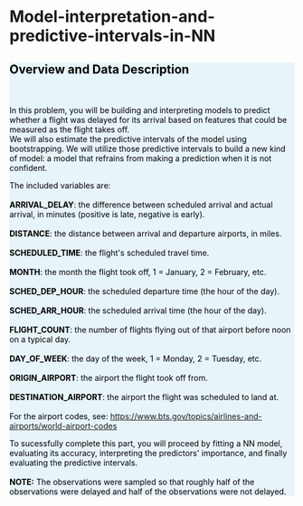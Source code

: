 # Model-interpretation-and-predictive-intervals-in-NN

<div class="alert alert-block alert-danger" style="color:black;background-color:#E7F4FA">

<h2> Overview and Data Description </h2>

<br /><br />
In this problem, you will be building and interpreting models to predict whether a flight was delayed for its arrival based on features that could be measured as the flight takes off.  
We will also estimate the predictive intervals of the model using bootstrapping. We will utilize those predictive intervals to build a new kind of model: a model that refrains from making a prediction when it is not confident.  


The included variables are:
<br /><br />
**ARRIVAL_DELAY**: the difference between scheduled arrival and actual arrival, in minutes (positive is late, negative is early).
<br /><br />
**DISTANCE**: the distance between arrival and departure airports, in miles.
<br /><br />
**SCHEDULED_TIME**: the flight's scheduled travel time.
<br /><br />
**MONTH**: the month the flight took off, 1 = January, 2 = February, etc.
<br /><br />
**SCHED_DEP_HOUR**: the scheduled departure time (the hour of the day).
<br /><br />
**SCHED_ARR_HOUR**: the scheduled arrival time (the hour of the day).
<br /><br />
**FLIGHT_COUNT**: the number of flights flying out of that airport before noon on a typical day.
<br /><br />
**DAY_OF_WEEK**: the day of the week, 1 = Monday, 2 = Tuesday, etc.
<br /><br />
**ORIGIN_AIRPORT**: the airport the flight took off from.
<br /><br />
**DESTINATION_AIRPORT**: the airport the flight was scheduled to land at.
<br /><br />
For the airport codes, see: https://www.bts.gov/topics/airlines-and-airports/world-airport-codes

To sucessfully complete this part, you will proceed by fitting a NN model, evaluating its accuracy, interpreting the predictors' importance, and finally evaluating the predictive intervals.
<br /><br />
**NOTE:** The observations were sampled so that roughly half of the observations were delayed and half of the observations were not delayed.

</div> 
